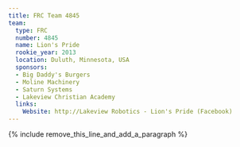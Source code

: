 ```yaml
---
title: FRC Team 4845
team:
  type: FRC
  number: 4845
  name: Lion's Pride
  rookie_year: 2013
  location: Duluth, Minnesota, USA
  sponsors:
  - Big Daddy's Burgers
  - Moline Machinery
  - Saturn Systems
  - Lakeview Christian Academy
  links:
    Website: http://Lakeview Robotics - Lion's Pride (Facebook)
---
```


{% include remove_this_line_and_add_a_paragraph %}